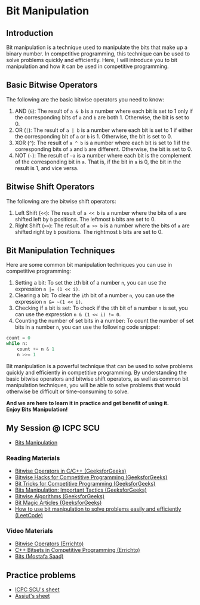# Bit Manipulation

## Introduction

Bit manipulation is a technique used to manipulate the bits that make up a binary number. In competitive programming, this technique can be used to solve problems quickly and efficiently. Here, I will introduce you to bit manipulation and how it can be used in competitive programming.

## Basic Bitwise Operators

The following are the basic bitwise operators you need to know:

1. AND (`&`): The result of `a & b` is a number where each bit is set to 1 only if the corresponding bits of `a` and `b` are both 1. Otherwise, the bit is set to 0.
2. OR (`|`): The result of `a | b` is a number where each bit is set to 1 if either the corresponding bit of `a` or `b` is 1. Otherwise, the bit is set to 0.
3. XOR (`^`): The result of `a ^ b` is a number where each bit is set to 1 if the corresponding bits of `a` and `b` are different. Otherwise, the bit is set to 0.
4. NOT (`~`): The result of `~a` is a number where each bit is the complement of the corresponding bit in `a`. That is, if the bit in `a` is 0, the bit in the result is 1, and vice versa.

## Bitwise Shift Operators

The following are the bitwise shift operators:

1. Left Shift (`<<`): The result of `a << b` is a number where the bits of `a` are shifted left by `b` positions. The leftmost `b` bits are set to 0.
2. Right Shift (`>>`): The result of `a >> b` is a number where the bits of `a` are shifted right by `b` positions. The rightmost `b` bits are set to 0.

## Bit Manipulation Techniques

Here are some common bit manipulation techniques you can use in competitive programming:

1. Setting a bit: To set the `i`th bit of a number `n`, you can use the expression `n |= (1 << i)`.
2. Clearing a bit: To clear the `i`th bit of a number `n`, you can use the expression `n &= ~(1 << i)`.
3. Checking if a bit is set: To check if the `i`th bit of a number `n` is set, you can use the expression `n & (1 << i) != 0`.
4. Counting the number of set bits in a number: To count the number of set bits in a number `n`, you can use the following code snippet:

``` Python
count = 0
while n:
    count += n & 1
    n >>= 1

```

Bit manipulation is a powerful technique that can be used to solve problems quickly and efficiently in competitive programming. By understanding the basic bitwise operators and bitwise shift operators, as well as common bit manipulation techniques, you will be able to solve problems that would otherwise be difficult or time-consuming to solve.

**And we are here to learn it in practice and get benefit of using it.**  
**Enjoy Bits Manipulation!**


## My Session @ ICPC SCU

- [Bits Manipulation](https://www.youtube.com/watch?v=fHfFCFYJsGE&t=1s)


### Reading Materials

- [Bitwise Operators in C/C++ (GeeksforGeeks)](https://www.geeksforgeeks.org/bitwise-operators-in-c-cpp/?ref=lbp)
- [Bitwise Hacks for Competitive Programming (GeeksforGeeks)](https://www.geeksforgeeks.org/bitwise-hacks-for-competitive-programming/)
- [Bit Tricks for Competitive Programming (GeeksforGeeks)](https://www.geeksforgeeks.org/bit-tricks-competitive-programming/)
- [Bits Manipulation: Important Tactics (GeeksforGeeks)](https://www.geeksforgeeks.org/bits-manipulation-important-tactics/)
- [Bitwise Algorithms (GeeksforGeeks)](https://www.geeksforgeeks.org/bitwise-algorithms/?ref=shm)
- [Bit Magic Articles (GeeksforGeeks)](https://www.geeksforgeeks.org/basic/bit-magic)
- [How to use bit manipulation to solve problems easily and efficiently (LeetCode)](https://leetcode.com/problems/sum-of-two-integers/discuss/84278/a-summary-how-to-use-bit-manipulation-to-solve-problems-easily-and-efficiently#:~:text=A%20big%20advantage%20of%20bit,for%20some%20dynamic%20programming%20solutions)

### Video Materials 

- [Bitwise Operators (Errichto)](https://www.youtube.com/watch?v=xXKL9YBWgCY&list=PLl0KD3g-oDOEbtmoKT5UWZ-0_JbyLnHPZ&index=8)
- [C++ Bitsets in Competitive Programming (Errichto)](https://www.youtube.com/watch?v=jqJ5s077OKo&list=PLl0KD3g-oDOEbtmoKT5UWZ-0_JbyLnHPZ&index=9)
- [Bits (Mostafa Saad)](https://www.youtube.com/watch?v=ldwGf-iVsdU)

## Practice problems

- [ICPC SCU's sheet](https://codeforces.com/group/KQlzWufN6x/contest/376362)
- [Assiut's sheet](https://codeforces.com/group/u3Ii79X3NY/contest/274952)